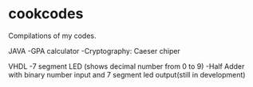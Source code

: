 cookcodes
=========

Compilations of my codes.

JAVA
-GPA calculator
-Cryptography: Caeser chiper

VHDL
-7 segment LED (shows decimal number from 0 to 9)
-Half Adder with binary number input and 7 segment led output(still in development)
